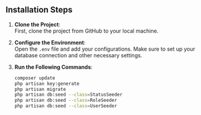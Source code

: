 ## Installation Steps

1. **Clone the Project**:  
   First, clone the project from GitHub to your local machine.

2. **Configure the Environment**:  
   Open the `.env` file and add your configurations. Make sure to set up your database connection and other necessary settings.

3. **Run the Following Commands**:

   ```bash
   composer update
   php artisan key:generate
   php artisan migrate
   php artisan db:seed --class=StatusSeeder
   php artisan db:seed --class=RoleSeeder
   php artisan db:seed --class=UserSeeder
